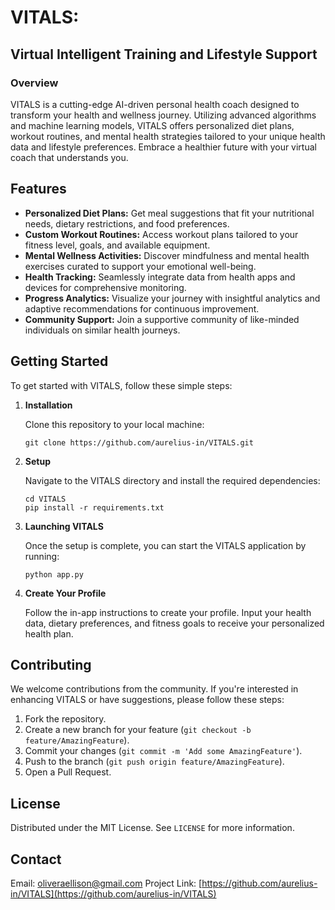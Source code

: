 # VITALS: 
## Virtual Intelligent Training and Lifestyle Support

### Overview
VITALS is a cutting-edge AI-driven personal health coach designed to transform your health and wellness journey. Utilizing advanced algorithms and machine learning models, VITALS offers personalized diet plans, workout routines, and mental health strategies tailored to your unique health data and lifestyle preferences. Embrace a healthier future with your virtual coach that understands you.

## Features

- **Personalized Diet Plans:** Get meal suggestions that fit your nutritional needs, dietary restrictions, and food preferences.
- **Custom Workout Routines:** Access workout plans tailored to your fitness level, goals, and available equipment.
- **Mental Wellness Activities:** Discover mindfulness and mental health exercises curated to support your emotional well-being.
- **Health Tracking:** Seamlessly integrate data from health apps and devices for comprehensive monitoring.
- **Progress Analytics:** Visualize your journey with insightful analytics and adaptive recommendations for continuous improvement.
- **Community Support:** Join a supportive community of like-minded individuals on similar health journeys.

## Getting Started

To get started with VITALS, follow these simple steps:

1. **Installation**

    Clone this repository to your local machine:
    ```
    git clone https://github.com/aurelius-in/VITALS.git
    ```

2. **Setup**

    Navigate to the VITALS directory and install the required dependencies:
    ```
    cd VITALS
    pip install -r requirements.txt
    ```

3. **Launching VITALS**

    Once the setup is complete, you can start the VITALS application by running:
    ```
    python app.py
    ```

4. **Create Your Profile**

    Follow the in-app instructions to create your profile. Input your health data, dietary preferences, and fitness goals to receive your personalized health plan.

## Contributing

We welcome contributions from the community. If you're interested in enhancing VITALS or have suggestions, please follow these steps:

1. Fork the repository.
2. Create a new branch for your feature (`git checkout -b feature/AmazingFeature`).
3. Commit your changes (`git commit -m 'Add some AmazingFeature'`).
4. Push to the branch (`git push origin feature/AmazingFeature`).
5. Open a Pull Request.

## License

Distributed under the MIT License. See `LICENSE` for more information.

## Contact

Email: oliveraellison@gmail.com 
Project Link: [https://github.com/aurelius-in/VITALS](https://github.com/aurelius-in/VITALS)
